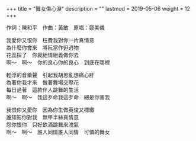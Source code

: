 +++
title = "舞女傷心淚"
description = ""
lastmod = 2019-05-06
weight = 12
+++

作詞：陳和平　作曲：黃敏　原唱：鄒美儀

我愛你又恨你　枉費我對你一片真情意  
為什麼你會來　將阮當作𨑨迌物  
花蕊採了　你就絕情絕義做你去  
啊～　啊～　你的良心你的良心　到底在哪裡  

輕浮的音樂聲　引起我胡思亂想痛心肝  
為著你我才來　做著舞場交際花  
每日過著　這款伴人跳舞的生活  
啊～　啊～　我這歹命我這歹命　總是你害我  

我恨你又愛你　因為你生做英俊又標緻  
誰知影你對我　無甲半絲真情意  
怨你恨你　只好飲酒跳舞來洩氣  
啊～　啊～　誰人同情誰人同情　可憐的舞女